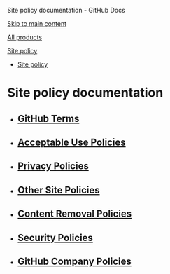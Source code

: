 Site policy documentation - GitHub Docs

[Skip to main content](#main-content)

[All products](/en)

[Site policy](/site-policy)

* [Site policy](/en/site-policy)

Site policy documentation
==========

* [GitHub Terms](/en/site-policy/github-terms)
  ----------

* [Acceptable Use Policies](/en/site-policy/acceptable-use-policies)
  ----------

* [Privacy Policies](/en/site-policy/privacy-policies)
  ----------

* [Other Site Policies](/en/site-policy/other-site-policies)
  ----------

* [Content Removal Policies](/en/site-policy/content-removal-policies)
  ----------

* [Security Policies](/en/site-policy/security-policies)
  ----------

* [GitHub Company Policies](/en/site-policy/github-company-policies)
  ----------
